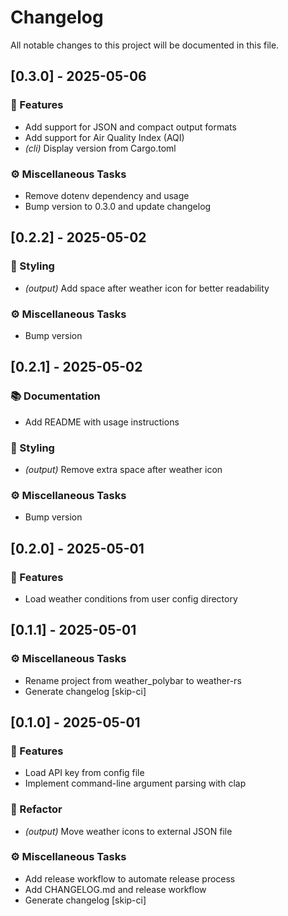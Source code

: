 # Changelog

All notable changes to this project will be documented in this file.

## [0.3.0] - 2025-05-06

### 🚀 Features

- Add support for JSON and compact output formats
- Add support for Air Quality Index (AQI)
- *(cli)* Display version from Cargo.toml

### ⚙️ Miscellaneous Tasks

- Remove dotenv dependency and usage
- Bump version to 0.3.0 and update changelog

## [0.2.2] - 2025-05-02

### 🎨 Styling

- *(output)* Add space after weather icon for better readability

### ⚙️ Miscellaneous Tasks

- Bump version

## [0.2.1] - 2025-05-02

### 📚 Documentation

- Add README with usage instructions

### 🎨 Styling

- *(output)* Remove extra space after weather icon

### ⚙️ Miscellaneous Tasks

- Bump version

## [0.2.0] - 2025-05-01

### 🚀 Features

- Load weather conditions from user config directory

## [0.1.1] - 2025-05-01

### ⚙️ Miscellaneous Tasks

- Rename project from weather_polybar to weather-rs
- Generate changelog [skip-ci]

## [0.1.0] - 2025-05-01

### 🚀 Features

- Load API key from config file
- Implement command-line argument parsing with clap

### 🚜 Refactor

- *(output)* Move weather icons to external JSON file

### ⚙️ Miscellaneous Tasks

- Add release workflow to automate release process
- Add CHANGELOG.md and release workflow
- Generate changelog [skip-ci]

<!-- generated by git-cliff -->
